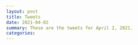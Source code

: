 ```yaml
---
layout: post
title: Tweets
date: 2021-04-02
summary: These are the tweets for April 2, 2021.
categories:
---
```


